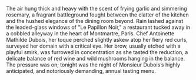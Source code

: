 The air hung thick and heavy with the scent of frying garlic and simmering rosemary, a fragrant battleground fought between the clatter of the kitchen and the hushed elegance of the dining room beyond.  Rain lashed against the leaded-glass windows of "Le Papillon Noir," a restaurant tucked away in a cobbled alleyway in the heart of Montmartre, Paris.  Chef Antoinette Mathilde Dubois, her toque perched slightly askew atop her fiery red curls, surveyed her domain with a critical eye.  Her brow, usually etched with a playful smirk, was furrowed in concentration as she tasted the reduction, a delicate balance of red wine and wild mushrooms hanging in the balance.  The pressure was on; tonight was the night of Monsieur Dubois’s highly anticipated, and notoriously demanding, annual tasting menu.
